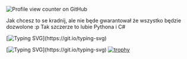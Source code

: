 ![Profile view counter on GitHub](https://komarev.com/ghpvc/?username=Term0ss&style=for-the-badge)

Jak chcesz to se kradnij, ale nie będe gwarantował że wszystko będzie dozwolone :p 
Tak szczerze to lubie Pythona i C#

[![Typing SVG](https://readme-typing-svg.demolab.com/?lines=Lua...;Nie+nawidze+siebie+za+to...;)](https://git.io/typing-svg)


[![Typing SVG](https://readme-typing-svg.demolab.com/?lines=Touch+some+grass.;You+stupid+monkey.;)](https://git.io/typing-svg)
[![trophy](https://github-profile-trophy.vercel.app/?username=Term0ss&theme=onedark)](https://github.com/ryo-ma/github-profile-trophy)
